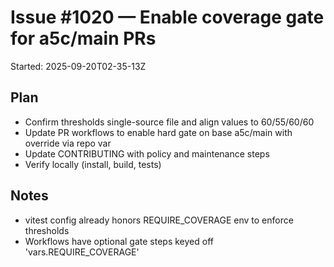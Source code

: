 # Issue #1020 — Enable coverage gate for a5c/main PRs

Started: 2025-09-20T02-35-13Z

## Plan
- Confirm thresholds single-source file and align values to 60/55/60/60
- Update PR workflows to enable hard gate on base a5c/main with override via repo var
- Update CONTRIBUTING with policy and maintenance steps
- Verify locally (install, build, tests)

## Notes
- vitest config already honors REQUIRE_COVERAGE env to enforce thresholds
- Workflows have optional gate steps keyed off \'vars.REQUIRE_COVERAGE\'
